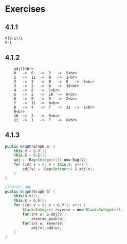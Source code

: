 # Exercises
## 4.1.1
`V(V-1)/2`<br>
`V-1`<br>

## 4.1.2
		adj[]<br>
		0	->	6	->	2	->	5<br>
		1	->	11	->	8	->	1<br>
		2	->	3	->	0	->	6	->	5<br>
		3	->	2	->	6	->	10<br>
		4	->	8	->	1<br>
		5	->	2	->	10	->	0<br>
		6	->	0	->	3	->	2<br>
		7	->	11	->	8<br>
		8	->	4	->	7	->	11	->	1<br>
		9<br>
		10	->	3	->	5<br>
		11	->	1	->	7	->	8<br>
## 4.1.3
```Java
public Graph(Graph G) {
	this.V = G.V();
	this.E = G.E();
	adj = (Bag<Integer>[]) new Bag[V];
	for (int v = 0; v < this.V; v++) {
		adj[v] = (Bag<Integer>) G.adj(v);
	}
}
```
```Java
//better one
public Graph(Graph G) {
	this(G.V());
	this.E = G.E();
	for (int v = 0; v < G.V(); v++) {
		Stack<Integer> reverse = new Stack<Integer>();
		for(int w: G.adj[v])
			reverse.push(w);
		for(int w: reverse)
			adj[v].add(w);
	}
}
```
	